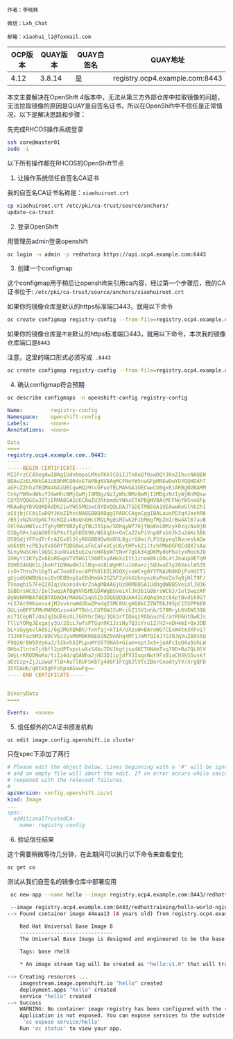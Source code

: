 ```textile
作者：李晓辉

微信：Lxh_Chat

邮箱：xiaohui_li@foxmail.com
```

|OCP版本|QUAY版本|QUAY自签名|QUAY地址|
|-|-|-|-|
|4.12|3.8.14|是|registry.ocp4.example.com:8443|


本文主要解决在OpenShift 4版本中，无法从第三方外部仓库中拉取镜像的问题，无法拉取镜像的原因是QUAY是自签名证书，所以在OpenShift中不信任是正常情况，以下是解决思路和步骤：

先完成RHCOS操作系统登录

```bash
ssh core@master01
sudo -i
```

以下所有操作都在RHCOS的OpenShift节点

1. 让操作系统信任自签名CA证书

我的自签名CA证书名称是：`xiaohuiroot.crt`

```bash
cp xiaohuiroot.crt /etc/pki/ca-trust/source/anchors/
update-ca-trust
```
2. 登录OpenShift

用管理员admin登录openshift

```bash
oc login -u admin -p redhatocp https://api.ocp4.example.com:6443
```

3. 创建一个configmap

这个configmap用于稍后让openshift来引用ca内容，经过第一个步骤后，我的CA证书位于: `/etc/pki/ca-trust/source/anchors/xiaohuiroot.crt`

如果你的镜像仓库是默认的https标准端口443，就用以下命令

```bash
oc create configmap registry-config --from-file=registry.ocp4.example.com=/etc/pki/ca-trust/source/anchors/xiaohuiroot.crt -n openshift-config
```

如果你的镜像仓库是`不是`默认的https标准端口443，就用以下命令，本次我的镜像仓库端口是`8443`

注意，这里的端口形式必须写成`..8443`

```bash
oc create configmap registry-config --from-file=registry.ocp4.example.com..8443=/etc/pki/ca-trust/source/anchors/xiaohuiroot.crt -n openshift-config
```

4. 确认configmap符合预期

```bash
oc describe configmaps -n openshift-config registry-config
```

```yaml
Name:         registry-config
Namespace:    openshift-config
Labels:       <none>
Annotations:  <none>

Data
====
registry.ocp4.example.com..8443:
----
-----BEGIN CERTIFICATE-----
MIIFrzCCA5egAwIBAgIUdvbmpaLMXoTKklC9iIJTn8uQf0swDQYJKoZIhvcNAQEN
BQAwZzELMAkGA1UEBhMCQ04xETAPBgNVBAgMCFNoYW5naGFpMREwDwYDVQQHDAhT
aGFuZ2hhaTEQMA4GA1UECgwHQ29tcGFueTELMAkGA1UECwwCU0gxEzARBgNVBAMM
CnhpYW9odWkuY24wHhcNMjQwMjI4MDgzNzIyWhcNMzQwMjI1MDgzNzIyWjBnMQsw
CQYDVQQGEwJDTjERMA8GA1UECAwIU2hhbmdoYWkxETAPBgNVBAcMCFNoYW5naGFp
MRAwDgYDVQQKDAdDb21wYW55MQswCQYDVQQLDAJTSDETMBEGA1UEAwwKeGlhb2h1
aS5jbjCCAiIwDQYJKoZIhvcNAQEBBQADggIPADCCAgoCggIBALauxPD3q4JoehR6
/B5jxN2kVdpNC7XcKQZu4BoQnQHcCMQLRgEsMIwk2FzbMmgfMpZmIrBwAAl67auB
G9lKAvWW1vxJTghyRMY8B2yEgTNu35Spa/XEKqyW776jYWaEmiOMzyX0zqcNa0jN
O3Dy5R+JaUAOOEtkPXsfSphDDX98/N6XqGh+OnCa2ZoPiVnp0FxbVJk2u24Kc5Bk
D50OdjYFFndTrFrAIGsBl3lyR8GBB9Qw9d0SL8girG0aifLP2dpyeqlNvuesbAQe
xU6tOt+cPB3vVx8GRffDDG8wLaFkCaFeVCyU6ytHPvk2iltchPMmOGPQCdQX7sAa
5Lny9wSCWnl9QSC3uxbGaE5uE2u/oHAbpW7tNvF7gGk34gDKMydoPbatyxMocKJQ
2XHytt1K7yZx6EsREwpVTV5WG1l56RTxyAHeXzItt1znom0kiOOL4tJmaUpOETqM
IQH034GQK1LjboH71Q9WwdHJilRqnnU8LWgHKtuib0a+zjSQUwuE3y26XmslWS35
isO+7htn7n1bgTLwC7om6EsocAPfhOlbILH2QXjsoWC+g0YYFNAUN4KDjPsHdCT1
gUjod60WBU6zuiQvOEBBnpIaEDdKmbk2GZSF2yVkGUhnyezKxPmVZo7q8jHlT9F/
TVnaqhiS7FeQ20IqiVkons4v4rZnAgMBAAGjUzBRMB0GA1UdDgQWBBSVeiXlJH36
1GBbrsWC8J/Iel5wqzAfBgNVHSMEGDAWgBSVeiXlJH361GBbrsWC8J/Iel5wqzAP
BgNVHRMBAf8EBTADAQH/MA0GCSqGSIb3DQEBDQUAA4ICAQAq3mzc84ptBvdik9GT
+LS7At99Kaeox4jMJxvArwWddbwZPedqISMC0UcgHQ8kCZZW7BbJ95pC15SPP6E0
GULimBFFSFMnM4MQGzze4bPTBdcLCGTGWJ2vMrihZ1SV1nhb/S79MryL6VEWS39G
mi71CepNT/Oa2qIbUE6sXL760YhrIHq/3Qk3rfIQkqzRObGuchE/atRU66tDwKJs
TllUYOMgJExgajy3U/2BiL7wfsPTGun9K1JziNy7Q3iYru1Z/H2+eDH4mI+QxJDB
bL+iGygevlA85i/6gJMVXQNBY/Yxnfqj+kT14/UXzuW+BAroWO7CExW4tm3XFvi7
73JRFFaz6M3/80CVEc2yxM0M8KR8EO2NZ9nAhqXMT1JmM7QI4J7G30JqVuZ80S5Q
F9Q2QrEW55VpGaJ/5Ikxh5ZPLpuMYXSTONA5+Giam+opt3xS+jeAFcIuOAa5UhLW
0HbxIlntm7jdbfl2pdPTvpsLwXxS4bu7DVJkgtjsp4KCTON4mTvq79D+Ra7QLOlV
SWyLrKRODNwKu/tiIz4d/qQANha2jHD3D1ipjdfVJIuqsNwt9FxBiaCHXkSSuskf
aDzEzp+ZjJLUwaFflB+AuTlRUFSKbTg480F1Ftgb2lVTsZBerGnoAtyYV/XrgQFD
35YDAHb/q0tk5ghFo5paAGvwFg==
-----END CERTIFICATE-----


BinaryData
====

Events:  <none>
```

5. 信任额外的CA证书颁发机构

```bash
oc edit image.config.openshift.io cluster
```

只在spec下添加了两行

```yaml
# Please edit the object below. Lines beginning with a '#' will be ignored,
# and an empty file will abort the edit. If an error occurs while saving this file will be
# reopened with the relevant failures.
#
apiVersion: config.openshift.io/v1
kind: Image
...
spec:
  additionalTrustedCA:
    name: registry-config
```

6. 验证信任结果

这个需要稍微等待几分钟，在此期间可以执行以下命令来查看变化

```bash
oc get co
```

测试从我们自签名的镜像仓库中部署应用

```bash
 oc new-app --name hello --image registry.ocp4.example.com:8443/redhattraining/hello-world-nginx:v1.0
```

```bash
 --image registry.ocp4.example.com:8443/redhattraining/hello-world-nginx:v1.0
--> Found container image 44eaa13 (4 years old) from registry.ocp4.example.com:8443 for "registry.ocp4.example.com:8443/redhattraining/hello-world-nginx:v1.0"

    Red Hat Universal Base Image 8
    ------------------------------
    The Universal Base Image is designed and engineered to be the base layer for all of your containerized applications, middleware and utilities. This base image is freely redistributable, but Red Hat only supports Red Hat technologies through subscriptions for Red Hat products. This image is maintained by Red Hat and updated regularly.

    Tags: base rhel8

    * An image stream tag will be created as "hello:v1.0" that will track this image

--> Creating resources ...
    imagestream.image.openshift.io "hello" created
    deployment.apps "hello" created
    service "hello" created
--> Success
    WARNING: No container image registry has been configured with the server. Automatic builds and deployments may not function.
    Application is not exposed. You can expose services to the outside world by executing one or more of the commands below:
     'oc expose service/hello'
    Run 'oc status' to view your app.
```